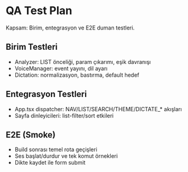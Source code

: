 # QA Test Plan

Kapsam: Birim, entegrasyon ve E2E duman testleri.

## Birim Testleri

- Analyzer: LIST önceliği, param çıkarımı, eşik davranışı
- VoiceManager: event yayını, dil ayarı
- Dictation: normalizasyon, bastırma, default hedef

## Entegrasyon Testleri

- App.tsx dispatcher: NAV/LIST/SEARCH/THEME/DICTATE_* akışları
- Sayfa dinleyicileri: list-filter/sort etkileri

## E2E (Smoke)

- Build sonrası temel rota geçişleri
- Ses başlat/durdur ve tek komut örnekleri
- Dikte kaydet ile form submit
